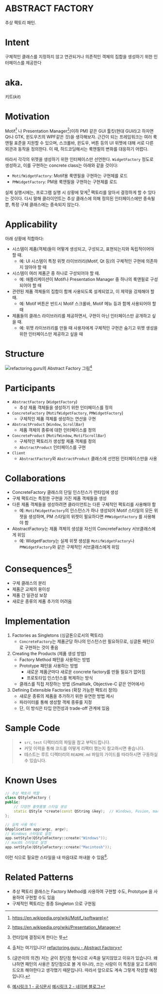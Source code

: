 # ABSTRACT FACTORY

추상 팩토리 패턴.

# Intent

구체적인 클래스를 지정하지 않고 연관되거나 의존적인 객체의 집합을 생성하기 위한 인터페이스를 제공한다

# aka.

키트(_kit_)

# Motivation

Motif[^1] 나 Presentation Manager[^2](이하 PM) 같은 GUI 툴킷(현대 GUI라고 하자면 Qt나 GTK, 윈도우즈의 WPF같은 것)을 생각해보자. 근간이 되는 프레임워크는 여러 룩앤필 표준을 지원할 수 있으며, 스크롤바, 윈도우, 버튼 등의 UI 위젯에 대해 서로 다른 외관과 동작을 정의한다. 이 때, 하드코딩해서는 룩앤필의 변화를 대응하기 어렵다.

따라서 각각의 위젯을 생성하기 위한 인터페이스만 선언한다. `WidgetFactory` 정도로 생성하고, 이를 구현하는 concrete class는 아래와 같을 것이다:

- `MotifWidgetFactory`: Motif용 룩앤필을 구현하는 구현체를 로드
- `PMWidgetFactory`: PM용 룩앤필을 구현하는 구현체를 로드

실제 실행시에는, 프로그램 실행 시 상황에 맞게[^3] 팩토리를 알아서 결정하게 할 수 있다는 것이다. 다시 말해 클라이언트는 추상 클래스에 의해 정의된 인터페이스에만 종속될 뿐, 특정 구체 클래스에는 종속되지 않는다.

# Applicability

아래 상황에 적합하다:

- 시스템이 제품(객체)들이 어떻게 생성되고, 구성되고, 표현되는지와 독립적이어야 할 때.
    - 예: UI 시스템이 특정 위젯 라이브러리(Motif, Qt 등)의 구체적인 구현에 의존하지 않아야 할 때
- 시스템이 여러 제품군 중 하나로 구성되어야 할 때.
    - 예: 애플리케이션이 Motif나 Presentation Manager 중 하나의 룩앤필로 구성되어야 할 때
- 관련된 제품 객체들의 집합이 함께 사용되도록 설계되었고, 이 제약을 강제해야 할 때.
    - 예: Motif 버튼은 반드시 Motif 스크롤바, Motif 메뉴 등과 함께 사용되어야 할 때
- 제품들의 클래스 라이브러리를 제공하면서, 구현이 아닌 인터페이스만 공개하고 싶을 때.
    - 예: 위젯 라이브러리를 만들 때 사용자에게 구체적인 구현은 숨기고 위젯 생성을 위한 인터페이스만 제공하고 싶을 때

# Structure

![refactoring.guru의 Abstract Factory 그림](https://refactoring.guru/images/patterns/diagrams/abstract-factory/structure-2x.png)[^4]

# Participants

- `AbstractFactory` (`WidgetFactory`)
    - 추상 제품 객체들을 생성하기 위한 인터페이스를 정의
- `ConcreteFactory` (`MotifWidgetFactory`, `PMWidgetFactory`)
    - 구체적인 제품 객체를 생성하는 연산을 구현
- `AbstractProduct` (`Window`, `ScrollBar`)
    - 제품 객체의 종류에 대한 인터페이스를 정의
- `ConcreteProduct` (`MotifWindow`, `MotifScrollBar`)
    - 구체적인 팩토리가 생성할 제품 객체를 정의
    - `AbstractProduct` 인터페이스를 구현
- `Client`
    - `AbstractFactory`와 `AbstractProduct` 클래스에 선언된 인터페이스만을 사용

# Collaborations

- ConcreteFactory 클래스의 단일 인스턴스가 런타임에 생성
- 구체 팩토리는 특정한 구현을 가진 제품 객체들을 생성
- 다른 제품 객체들을 생성하려면 클라이언트는 다른 구체적인 팩토리를 사용해야 함
    - 예: `MotifWidgetFactory`의 인스턴스가 하나 생성되어 Motif 스타일의 모든 위젯을 생성하며, PM 스타일의 위젯이 필요하다면 `PMWidgetFactory` 를 사용해야 함
- AbstractFactory는 제품 객체의 생성을 자신의 ConcreteFactory 서브클래스에게 위임
    - 예: WidgetFactory는 실제 위젯 생성을 `MotifWidgetFactory`나 `PMWidgetFactory`와 같은 구체적인 서브클래스에게 위임

# Consequences[^5]

- 구체 클래스의 분리
- 제품군 교체의 용이성
- 제품 간 일관성 보장
- 새로운 종류의 제품 추가의 어려움

# Implementation

1. Factories as Singletons (싱글톤으로서의 팩토리)
    - `ConcreteFactory`는 제품군당 하나의 인스턴스만 필요하므로, 싱글톤 패턴으로 구현하는 것이 좋음
2. Creating the Products (제품 생성 방법)
    - Factory Method 패턴을 사용하는 방법
    - Prototype 패턴을 사용하는 방법
        - 새로운 제품군마다 새로운 concrete factory를 만들 필요가 없어짐
        - 프로토타입 인스턴스를 복제하는 방식
    - 클래스를 직접 저장하는 방법 (Smalltalk, Objective-C 같은 언어에서)
3. Defining Extensible Factories (확장 가능한 팩토리 정의)
    - 새로운 종류의 제품을 추가하기 위한 유연한 방법 제시
    - 파라미터를 통해 생성할 객체 종류를 지정
    - 단, 이 방식은 타입 안전성과 trade-off 관계에 있음

# Sample Code

> - `src`, `test` 디렉터리의 파일을 참고 부탁드립니다.
> - 커밋 이력을 통해 코드를 어떻게 리팩터 했는지 참고하시면 좋습니다.
> - 테스트는 루트 디렉터리의 `README.md` 파일의 가이드를 따라하시면 구동하실 수 있습니다.

# Known Uses

```cpp
// 추상 팩토리 역할
class QStyleFactory {
public:
    // 다양한 플랫폼별 스타일 생성
    static QStyle *create(const QString &key);  // Windows, Fusion, macOS 등
};

// 실제 사용 예시
QApplication app(argc, argv);
// Windows 스타일로 설정
app.setStyle(QStyleFactory::create("Windows")); 
// macOS 스타일로 설정
app.setStyle(QStyleFactory::create("Macintosh"));
```

이런 식으로 필요한 스타일을 내 마음대로 꺼내쓸 수 있음[^6].

# Related Patterns

- 추상 팩토리 클래스는 Factory Method를 사용하여 구현할 수도, Prototype 을 사용하여 구현할 수도 있음
- 구체적인 팩토리는 종종 Singleton 으로 구현됨

[^1]: https://en.wikipedia.org/wiki/Motif_(software)
[^2]: https://en.wikipedia.org/wiki/Presentation_Manager
[^3]: 런타임에 결정되게 한다는 뜻
[^4]: 출처는 여기입니다! [refactoring.guru - Abstract Factory](https://refactoring.guru/design-patterns/abstract-factory)
[^5]: (글쓴이의 의견) 저는 굳이 장단점 형식으로 사족을 달지않았고 이유가 있습니다. 왜냐하면 패턴의 사용은 장단점으로 볼 게 아니라, 쓰는 사람이 이 특징을 알고 트레이드오프 해야한다고 생각했기 때문입니다. 따라서 앞으로도 계속 그렇게 작성할 예정입니다.
[^6]: [예시링크 1 - 공식문서](https://doc.qt.io/qt-6/qstylefactory.html) [예시링크 2 - 네이버 블로그](https://m.blog.naver.com/msyang59/220924447943)
